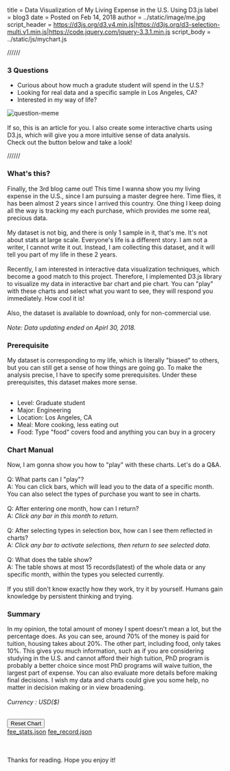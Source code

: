 
title = Data Visualization of My Living Expense in the U.S. Using D3.js
label = blog3
date = Posted on Feb 14, 2018
author = ../static/image/me.jpg
script_header = https://d3js.org/d3.v4.min.js|https://d3js.org/d3-selection-multi.v1.min.js|https://code.jquery.com/jquery-3.3.1.min.js
script_body = ../static/js/mychart.js


//////


### 3 Questions

- Curious about how much a gradute student will spend in the U.S.?
- Looking for real data and a specific sample in Los Angeles, CA?
- Interested in my way of life?

![question-meme](../static/image/question-meme.jpg)<br>
<br>
If so, this is an article for you. I also create some interactive charts using D3.js, which will give you a more intuitive sense of data analysis.<br>
Check out the button below and take a look!<br>


//////


### What's this?

Finally, the 3rd blog came out! This time I wanna show you my living expense in the U.S., since I am pursuing a master degree here. Time flies, it has been almost 2 years since I arrived this country. One thing I keep doing all the way is tracking my each purchase, which provides me some real, precious data.<br>
<br>
My dataset is not big, and there is only 1 sample in it, that's me. It's not about stats at large scale. Everyone's life is a different story. I am not a writer, I cannot write it out. Instead, I am collecting this dataset, and it will tell you part of my life in these 2 years.<br>
<br>
Recently, I am interested in interactive data visualization techniques, which become a good match to this project. Therefore, I implemented D3.js library to visualize my data in interactive bar chart and pie chart. You can "play" with these charts and select what you want to see, they will respond you immediately. How cool it is!<br>
<br>
Also, the dataset is available to download, only for non-commercial use.<br>
<br>
*Note: Data updating ended on Apirl 30, 2018.*<br>

### Prerequisite

My dataset is corresponding to my life, which is literally "biased" to others, but you can still get a sense of how things are going go. To make the analysis precise, I have to specify some prerequisites. Under these prerequisites, this dataset makes more sense.<br>
<br>

- Level: Graduate student
- Major: Engineering
- Location: Los Angeles, CA
- Meal: More cooking, less eating out
- Food: Type "food" covers food and anything you can buy in a grocery

### Chart Manual

Now, I am gonna show you how to "play" with these charts. Let's do a Q&A.<br>
<br>
Q: What parts can I "play"?<br>
A: You can click bars, which will lead you to the data of a specific month. You can also select the types of purchase you want to see in charts.<br>
<br>
Q: After entering one month, how can I return?<br>
A: *Click any bar in this month to return.*<br>
<br>
Q: After selecting types in selection box, how can I see them reflected in charts?<br>
A: *Click any bar to activate selections, then return to see selected data*.<br>
<br>
Q: What does the table show?<br>
A: The table shows at most 15 records(latest) of the whole data or any specific month, within the types you selected currently.<br>
<br>
If you still don't know exactly how they work, try it by yourself. Humans gain knowledge by persistent thinking and trying.

### Summary

In my opinion, the total amount of money I spent doesn't mean a lot, but the percentage does. As you can see, around 70% of the money is paid for tuition, housing takes about 20%. The other part, including food, only takes 10%. This gives you much information, such as if you are considering studying in the U.S. and cannot afford their high tuition, PhD program is probably a better choice since most PhD programs will waive tuition, the largest part of expense. You can also evaluate more details before making final decisions. I wish my data and charts could give you some help, no matter in decision making or in view broadening.<br>
<br>
*Currency : USD($)*<br>
<br>

<div>
    <div class="chart-area">
        <div class="bar-area"></div>
        <div class="pie-area"></div>
        <div class="right-panel">
            <div class="reset-button">
                <button>Reset Chart</button>
            </div>
            <div class="box-area">
                <div class="boxes" style="float: left;"></div>
            </div>              
        </div>
    </div>
    <div class="download-area">
        <a href="/download/fee_stats.json">fee_stats.json</a>
        <a href="/download/fee_record.json">fee_record.json</a>
    </div>
    <div class="record-area">
        <table></table>
    </div>    
</div>

<br>
Thanks for reading. Hope you enjoy it!<br>
<br>

